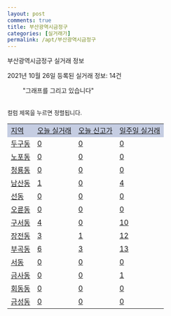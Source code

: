 ```yaml
---
layout: post
comments: true
title: 부산광역시금정구
categories: [실거래가]
permalink: /apt/부산광역시금정구
---
```


부산광역시금정구 실거래 정보

2021년 10월 26일 등록된 실거래 정보: 14건

<!--<script async src="https://pagead2.googlesyndication.com/pagead/js/adsbygoogle.js?client=ca-pub-3485438051770037"
 crossorigin="anonymous"></script>-->

<script type="text/javascript">
  google.charts.load('current', {'packages':['corechart']});
  google.charts.setOnLoadCallback(drawChart);

  function drawChart() {
    var data = google.visualization.arrayToDataTable([['거래일', '매매', '전월세', '전매'], ['21-01', 139, 230, 2], ['21-02', 199, 151, 2], ['21-03', 198, 159, 4], ['21-04', 214, 125, 8], ['21-05', 231, 134, 16], ['21-06', 209, 145, 3], ['21-07', 191, 130, 0], ['21-08', 238, 137, 2], ['21-09', 186, 108, 0], ['21-10', 67, 62, 0]]);

    var options = {
      title: '최근 1년간 유형별 거래량 추이',
      legend: { position: 'bottom' }
    };

    setTimeout(function() {
        var chart = new google.visualization.LineChart(document.getElementById('columnchart_material'));
        chart.draw(data, (options));
        document.getElementById('loading').style.display = 'none';
        var dayLabel = (new Date()).getDay();
        if (dayLabel < 2) {
            sorttable.innerSortFunction.apply(document.getElementById('week'), []);
            sorttable.innerSortFunction.apply(document.getElementById('week'), []);        
        }
        else {
            sorttable.innerSortFunction.apply(document.getElementById('today'), []);
            sorttable.innerSortFunction.apply(document.getElementById('today'), []);
        }
    }, 200);

  }
</script>

<div id="loading" style="z-index:20; display: block; margin-left: 35px">"그래프를 그리고 있습니다"</div>
<div id="columnchart_material" style="width: 95%; margin-left: -35px; display: block"></div>
<!--<div style="width: 95%; margin-left: -35px; display: block">
      <script async src="https://pagead2.googlesyndication.com/pagead/js/adsbygoogle.js?client=ca-pub-3485438051770037"
          crossorigin="anonymous"></script>
      <ins class="adsbygoogle"
          style="display:block"
          data-ad-format="fluid"
          data-ad-layout-key="-fb+5w+4e-db+86"
          data-ad-client="ca-pub-3485438051770037"
          data-ad-slot="1827090281"></ins>
      <script>
          (adsbygoogle = window.adsbygoogle || []).push({});
      </script>
</div>-->
<br>

<font size='small' style='font-size: small;'>컬럼 제목을 누르면 정렬됩니다.</font>
<table class="sortable">
  <tr style='background-color: rgba(114, 132, 186,0.4);'>
    <td id="region"><a href="#">지역</a></td>
    <td id="today"><a href="#">오늘 실거래</a></td>
    <td id="today_new"><a href="#">오늘 신고가</a></td>
    <td id="week"><a href="#">일주일 실거래</a></td>
  </tr>

  
  <tr class="item">
    <td><a href="부산광역시금정구두구동">두구동</a></td>
    <td><a href="부산광역시금정구두구동">0</a></td>
    <td><a href="부산광역시금정구두구동">0</a></td>
    <td><a href="부산광역시금정구두구동">0</a></td>
  </tr>
    

  <tr class="item">
    <td><a href="부산광역시금정구노포동">노포동</a></td>
    <td><a href="부산광역시금정구노포동">0</a></td>
    <td><a href="부산광역시금정구노포동">0</a></td>
    <td><a href="부산광역시금정구노포동">0</a></td>
  </tr>
    

  <tr class="item">
    <td><a href="부산광역시금정구청룡동">청룡동</a></td>
    <td><a href="부산광역시금정구청룡동">0</a></td>
    <td><a href="부산광역시금정구청룡동">0</a></td>
    <td><a href="부산광역시금정구청룡동">0</a></td>
  </tr>
    

  <tr class="item">
    <td><a href="부산광역시금정구남산동">남산동</a></td>
    <td><a href="부산광역시금정구남산동">1</a></td>
    <td><a href="부산광역시금정구남산동">0</a></td>
    <td><a href="부산광역시금정구남산동">4</a></td>
  </tr>
    

  <tr class="item">
    <td><a href="부산광역시금정구선동">선동</a></td>
    <td><a href="부산광역시금정구선동">0</a></td>
    <td><a href="부산광역시금정구선동">0</a></td>
    <td><a href="부산광역시금정구선동">0</a></td>
  </tr>
    

  <tr class="item">
    <td><a href="부산광역시금정구오륜동">오륜동</a></td>
    <td><a href="부산광역시금정구오륜동">0</a></td>
    <td><a href="부산광역시금정구오륜동">0</a></td>
    <td><a href="부산광역시금정구오륜동">0</a></td>
  </tr>
    

  <tr class="item">
    <td><a href="부산광역시금정구구서동">구서동</a></td>
    <td><a href="부산광역시금정구구서동">4</a></td>
    <td><a href="부산광역시금정구구서동">0</a></td>
    <td><a href="부산광역시금정구구서동">10</a></td>
  </tr>
    

  <tr class="item">
    <td><a href="부산광역시금정구장전동">장전동</a></td>
    <td><a href="부산광역시금정구장전동">3</a></td>
    <td><a href="부산광역시금정구장전동">1</a></td>
    <td><a href="부산광역시금정구장전동">12</a></td>
  </tr>
    

  <tr class="item">
    <td><a href="부산광역시금정구부곡동">부곡동</a></td>
    <td><a href="부산광역시금정구부곡동">6</a></td>
    <td><a href="부산광역시금정구부곡동">3</a></td>
    <td><a href="부산광역시금정구부곡동">13</a></td>
  </tr>
    

  <tr class="item">
    <td><a href="부산광역시금정구서동">서동</a></td>
    <td><a href="부산광역시금정구서동">0</a></td>
    <td><a href="부산광역시금정구서동">0</a></td>
    <td><a href="부산광역시금정구서동">0</a></td>
  </tr>
    

  <tr class="item">
    <td><a href="부산광역시금정구금사동">금사동</a></td>
    <td><a href="부산광역시금정구금사동">0</a></td>
    <td><a href="부산광역시금정구금사동">0</a></td>
    <td><a href="부산광역시금정구금사동">1</a></td>
  </tr>
    

  <tr class="item">
    <td><a href="부산광역시금정구회동동">회동동</a></td>
    <td><a href="부산광역시금정구회동동">0</a></td>
    <td><a href="부산광역시금정구회동동">0</a></td>
    <td><a href="부산광역시금정구회동동">0</a></td>
  </tr>
    

  <tr class="item">
    <td><a href="부산광역시금정구금성동">금성동</a></td>
    <td><a href="부산광역시금정구금성동">0</a></td>
    <td><a href="부산광역시금정구금성동">0</a></td>
    <td><a href="부산광역시금정구금성동">0</a></td>
  </tr>
    


</table>


    